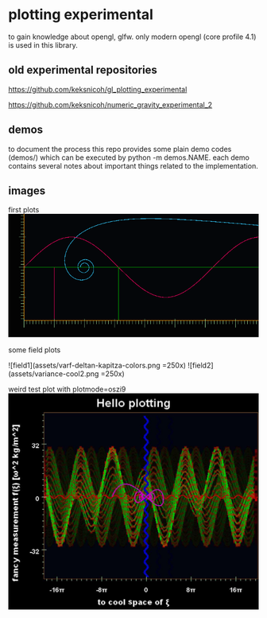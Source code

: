 plotting experimental
=====================
to gain knowledge about opengl, glfw. only modern opengl (core profile 4.1)
is used in this library.

old experimental repositories
-----------------------------
https://github.com/keksnicoh/gl_plotting_experimental

https://github.com/keksnicoh/numeric_gravity_experimental_2

demos
-----
to document the process this repo provides some plain demo 
codes (demos/) which can be executed by python -m demos.NAME. 
each demo contains several notes about important things related
to the implementation.

images
------
first plots
![firstplot](/firstplot.png)

some field plots

![field1](assets/varf-deltan-kapitza-colors.png =250x)
![field2](assets/variance-cool2.png =250x)

weird test plot with plotmode=oszi9
![oszi](/weird-oszi.jpg)
